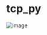 # tcp_py

![image](https://user-images.githubusercontent.com/73761096/211618191-88ee038f-936b-468e-bbed-58ca5d5b0dc1.png)
